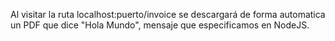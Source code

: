 Al visitar la ruta localhost:puerto/invoice se descargará de forma automatica un PDF que dice "Hola Mundo", mensaje que especificamos en NodeJS.
